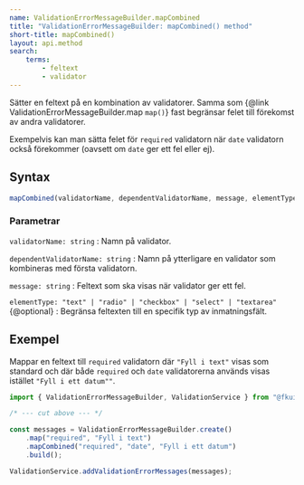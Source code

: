 ```yaml
---
name: ValidationErrorMessageBuilder.mapCombined
title: "ValidationErrorMessageBuilder: mapCombined() method"
short-title: mapCombined()
layout: api.method
search:
    terms:
        - feltext
        - validator
---
```


Sätter en feltext på en kombination av validatorer.
Samma som {@link ValidationErrorMessageBuilder.map `map()`} fast begränsar felet till förekomst av andra validatorer.

Exempelvis kan man sätta felet för `required` validatorn när `date` validatorn också förekommer (oavsett om `date` ger ett fel eller ej).

## Syntax

```ts nocompile nolint
mapCombined(validatorName, dependentValidatorName, message, elementType);
```

### Parametrar

`validatorName: string`
: Namn på validator.

`dependentValidatorName: string`
: Namn på ytterligare en validator som kombineras med första validatorn.

`message: string`
: Feltext som ska visas när validator ger ett fel.

`elementType: "text" | "radio" | "checkbox" | "select" | "textarea"` {@optional}
: Begränsa feltexten till en specifik typ av inmatningsfält.

## Exempel

Mappar en feltext till `required` validatorn där `"Fyll i text"` visas som standard och där både `required` och `date` validatorerna används visas istället `"Fyll i ett datum""`.

```ts
import { ValidationErrorMessageBuilder, ValidationService } from "@fkui/logic";

/* --- cut above --- */

const messages = ValidationErrorMessageBuilder.create()
    .map("required", "Fyll i text")
    .mapCombined("required", "date", "Fyll i ett datum")
    .build();

ValidationService.addValidationErrorMessages(messages);
```
